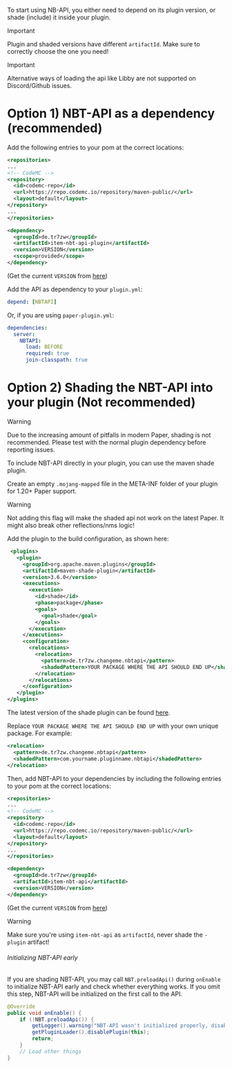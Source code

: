 To start using NB-API, you either need to depend on its plugin version, or shade (include) it inside your plugin.

> [!IMPORTANT]
> Plugin and shaded versions have different ``artifactId``. Make sure to correctly choose the one you need!

> [!IMPORTANT]
> Alternative ways of loading the api like Libby are not supported on Discord/Github issues.

# Option 1) NBT-API as a dependency (recommended)

Add the following entries to your pom at the correct locations:

```xml
<repositories>
...
<!-- CodeMC -->
<repository>
  <id>codemc-repo</id>
  <url>https://repo.codemc.io/repository/maven-public/</url>
  <layout>default</layout>
</repository>
...
</repositories>
```

```xml
<dependency>
  <groupId>de.tr7zw</groupId>
  <artifactId>item-nbt-api-plugin</artifactId>
  <version>VERSION</version>
  <scope>provided</scope>
</dependency>
```

(Get the current ``VERSION`` from [here](https://modrinth.com/plugin/nbtapi/versions))

Add the API as dependency to your ``plugin.yml``:

```yaml
depend: [NBTAPI]
```

Or, if you are using ``paper-plugin.yml``:

```yml
dependencies:
  server:
    NBTAPI:
      load: BEFORE
      required: true
      join-classpath: true
```

# Option 2) Shading the NBT-API into your plugin (Not recommended)

> [!WARNING]
> Due to the increasing amount of pitfalls in modern Paper, shading is not recommended. Please test with the normal plugin dependency before reporting issues.

To include NBT-API directly in your plugin, you can use the maven shade plugin.

Create an empty ``.mojang-mapped`` file in the META-INF folder of your plugin for 1.20+ Paper support.

> [!WARNING]
> Not adding this flag will make the shaded api not work on the latest Paper. It might also break other reflections/nms logic!

Add the plugin to the build configuration, as shown here:

```xml
 <plugins>
   <plugin>
     <groupId>org.apache.maven.plugins</groupId>
     <artifactId>maven-shade-plugin</artifactId>
     <version>3.6.0</version>
     <executions>
       <execution>
         <id>shade</id>
         <phase>package</phase>
         <goals>
           <goal>shade</goal>
         </goals>
       </execution>
     </executions>
     <configuration>
       <relocations>
         <relocation>
           <pattern>de.tr7zw.changeme.nbtapi</pattern>
           <shadedPattern>YOUR PACKAGE WHERE THE API SHOULD END UP</shadedPattern>
         </relocation>
       </relocations>
     </configuration>
   </plugin>
</plugins>
```

The latest version of the shade plugin can be found [here](https://mvnrepository.com/artifact/org.apache.maven.plugins/maven-shade-plugin).

Replace ``YOUR PACKAGE WHERE THE API SHOULD END UP`` with your own unique package. For example:

```xml
<relocation>
  <pattern>de.tr7zw.changeme.nbtapi</pattern>
  <shadedPattern>com.yourname.pluginname.nbtapi</shadedPattern>
</relocation>
```

Then, add NBT-API to your dependencies by including the following entries to your pom at the correct locations:

```xml
<repositories>
...
<!-- CodeMC -->
<repository>
  <id>codemc-repo</id>
  <url>https://repo.codemc.io/repository/maven-public/</url>
  <layout>default</layout>
</repository>
...
</repositories>
```

```xml
<dependency>
  <groupId>de.tr7zw</groupId>
  <artifactId>item-nbt-api</artifactId>
  <version>VERSION</version>
</dependency>
```

(Get the current ``VERSION`` from [here](https://modrinth.com/plugin/nbtapi/versions))

> [!WARNING]
> Make sure you're using ``item-nbt-api`` as ``artifactId``, never shade the ``-plugin`` artifact!

###### Initializing NBT-API early

If you are shading NBT-API, you may call ``NBT.preloadApi()`` during ``onEnable`` to initialize NBT-API early and check whether everything works. If you omit this step, NBT-API will be initialized on the first call to the API.

```java
@Override
public void onEnable() {
    if (!NBT.preloadApi()) {
        getLogger().warning("NBT-API wasn't initialized properly, disabling the plugin");
        getPluginLoader().disablePlugin(this);
        return;
    }
    // Load other things
}
```

